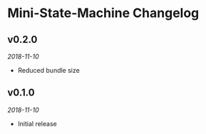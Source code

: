# Mini-State-Machine Changelog

## v0.2.0
_2018-11-10_

 * Reduced bundle size

## v0.1.0
_2018-11-10_

 * Initial release
